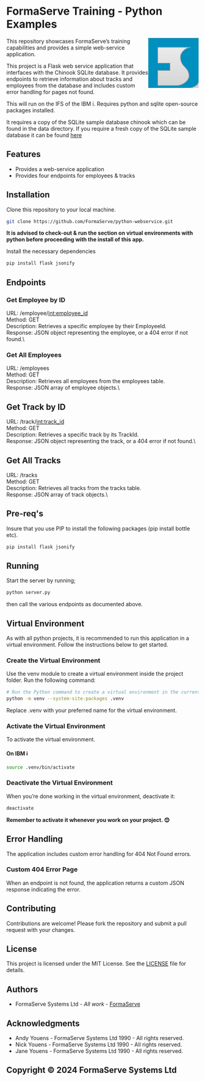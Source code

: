 # FormaServe Training - Python Examples

<img src="/static/images/Logo.png" align="right">

This repository showcases FormaServe’s training capabilities and provides a simple web-service application.

This project is a Flask web service application that interfaces with the Chinook SQLite database. It provides endpoints to retrieve information about tracks and employees from the database and includes custom error handling for pages not found.

This will run on the IFS of the IBM i.  Requires python and sqlite open-source packages installed.

It requires a copy of the SQLite sample database chinook which can be found in the data directory.  If you require a fresh copy of the SQLite sample database it can be found [here]([http://sqlite](https://www.sqlitetutorial.net/sqlite-sample-database/))

## Features

* Provides a web-service application
* Provides four endpoints for employees & tracks

## Installation

Clone this repository to your local machine.

```bash
git clone https://github.com/FormaServe/python-webservice.git

```

**It is advised to check-out & run the section on virtual environments with python before proceeding with the install of this app.**

Install the necessary dependencies

```bash
pip install flask jsonify

```

## Endpoints

### Get Employee by ID

URL: /employee/<int:employee_id>\
Method: GET\
Description: Retrieves a specific employee by their EmployeeId.\
Response: JSON object representing the employee, or a 404 error if not found.\

### Get All Employees

URL: /employees\
Method: GET\
Description: Retrieves all employees from the employees table.\
Response: JSON array of employee objects.\

## Get Track by ID

URL: /track/<int:track_id>\
Method: GET\
Description: Retrieves a specific track by its TrackId.\
Response: JSON object representing the track, or a 404 error if not found.\

## Get All Tracks

URL: /tracks\
Method: GET\
Description: Retrieves all tracks from the tracks table.\
Response: JSON array of track objects.\

## Pre-req's

Insure that you use PIP to install the following packages (pip install bottle etc).

```bash
pip install flask jsonify

```

## Running

Start the server by running;

```bash
python server.py

```

then call the various endpoints as documented above.

## Virtual Environment

As with all python projects, it is recommended to run this application in a virtual environment.  Follow the instructions below to get started.

### Create the Virtual Environment

Use the venv module to create a virtual environment inside the project folder. Run the following command:

```bash
# Run the Python command to create a virtual environment in the current directory
python -m venv --system-site-packages .venv
```

Replace .venv with your preferred name for the virtual environment.

### Activate the Virtual Environment

To activate the virtual environment.

#### On IBM i

```bash
source .venv/bin/activate

```

### Deactivate the Virtual Environment

When you’re done working in the virtual environment, deactivate it:

```bash
deactivate

```

**Remember to activate it whenever you work on your project. 😊**

## Error Handling

The application includes custom error handling for 404 Not Found errors.

### Custom 404 Error Page

When an endpoint is not found, the application returns a custom JSON response indicating the error.

## Contributing

Contributions are welcome! Please fork the repository and submit a pull request with your changes.

## License

This project is licensed under the MIT License. See the [LICENSE](LICENSE) file for details.

## Authors

* FormaServe Systems Ltd - *All work* - [FormaServe](https://www.formaserve.co.uk)

## Acknowledgments

* Andy Youens - FormaServe Systems Ltd 1990 - All rights reserved.
* Nick Youens - FormaServe Systems Ltd 1990 - All rights reserved.
* Jane Youens - FormaServe Systems Ltd 1990 - All rights reserved.

## Copyright © 2024 FormaServe Systems Ltd
